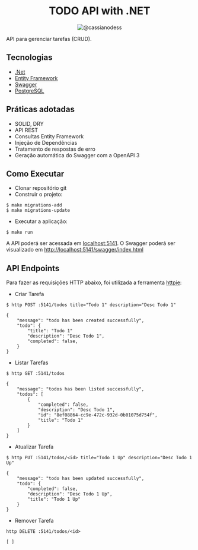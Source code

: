 <h1 align="center">
    TODO API with .NET
</h1>

<p align="center">
 <img src="https://img.shields.io/static/v1?label=LinkedIn&message=https://www.linkedin.com/in/cassianodess/&color=8257E5&labelColor=000000" alt="@cassianodess" />
 <!-- <img src="https://img.shields.io/static/v1?label=Tipo&message=API&color=8257E5&labelColor=000000" alt="API" /> -->
</p>

API para gerenciar tarefas (CRUD).

## Tecnologias
 
- [.Net](https://dotnet.microsoft.com/pt-br/download/dotnet-framework)
- [Entity Framework](https://learn.microsoft.com/en-us/ef/)
- [Swagger](https://swagger.io/solutions/api-documentation/)
- [PostgreSQL](https://www.postgresql.org/download/)

## Práticas adotadas

- SOLID, DRY
- API REST
- Consultas Entity Framework
- Injeção de Dependências
- Tratamento de respostas de erro
- Geração automática do Swagger com a OpenAPI 3

## Como Executar

- Clonar repositório git
- Construir o projeto:
```
$ make migrations-add
$ make migrations-update
```
- Executar a aplicação:
```
$ make run
```

A API poderá ser acessada em [localhost:5141](http://localhost:5141).
O Swagger poderá ser visualizado em [http://localhost:5141/swagger/index.html](http://localhost:5141/swagger/index.html)

## API Endpoints

Para fazer as requisições HTTP abaixo, foi utilizada a ferramenta [httpie](https://httpie.io):

- Criar Tarefa 
```
$ http POST :5141/todos title="Todo 1" description="Desc Todo 1"

{
    "message": "todo has been created successfully",
    "todo": {
        "title": "Todo 1"
        "description": "Desc Todo 1",
        "completed": false,
    }
}
```

- Listar Tarefas
```
$ http GET :5141/todos

{
    "message": "todos has been listed successfully",
    "todos": [
        {
            "completed": false,
            "description": "Desc Todo 1",
            "id": "8ef08864-cc9e-472c-932d-0b01075d754f",
            "title": "Todo 1"
        }
    ]
}
```

- Atualizar Tarefa
```
$ http PUT :5141/todos/<id> title="Todo 1 Up" description="Desc Todo 1 Up"

{
    "message": "todo has been updated successfully",
    "todo": {
        "completed": false,
        "description": "Desc Todo 1 Up",
        "title": "Todo 1 Up"
    }
}

```

- Remover Tarefa
```
http DELETE :5141/todos/<id>

[ ]
```